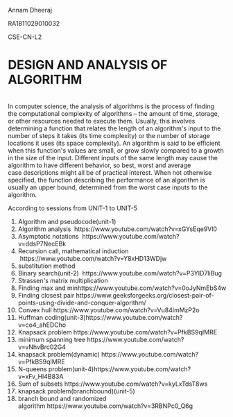 <p>Annam Dheeraj</p>
<p>RA1811029010032</p>
<p>CSE-CN-L2</p>
<h1>DESIGN AND ANALYSIS OF ALGORITHM</h1>
<p><br />In&nbsp;computer science, the&nbsp;analysis of algorithms&nbsp;is the process of finding the&nbsp;computational complexity&nbsp;of algorithms &ndash; the amount of time, storage, or other resources needed to&nbsp;execute them. Usually, this involves determining a&nbsp;function&nbsp;that relates the length of an algorithm's input to the number of steps it takes (its&nbsp;time complexity) or the number of storage locations it uses (its&nbsp;space complexity). An algorithm is said to be efficient when this function's values are small, or grow slowly compared to a growth in the size of the input. Different inputs of the same length may cause the algorithm to have different behavior, so&nbsp;best, worst and average case&nbsp;descriptions might all be of practical interest. When not otherwise specified, the function describing the performance of an algorithm is usually an&nbsp;upper bound, determined from the worst case inputs to the algorithm.</p>
<p>According to sessions from UNIT-1 to UNIT-5</p>
<ol>
<li>Algorithm and pseudocode(unit-1)</li>
<li>Algorithm analysis&nbsp;&nbsp;https://www.youtube.com/watch?v=xGYsEqe9Vl0</li>
<li>Asymptotic notations&nbsp;&nbsp;https://www.youtube.com/watch?v=ddsP7NecEBk</li>
<li>Recursion call, mathematical induction&nbsp; &nbsp;https://www.youtube.com/watch?v=Y8xHD13WDjw</li>
<li>substitution method</li>
<li>Binary search(unit-2)&nbsp;&nbsp;https://www.youtube.com/watch?v=P3YID7liBug</li>
<li>Strassen's matrix multiplication&nbsp;&nbsp;</li>
<li>Finding max and minhttps://www.youtube.com/watch?v=0oJyNmEbS4w</li>
<li>Finding closest pair&nbsp;https://www.geeksforgeeks.org/closest-pair-of-points-using-divide-and-conquer-algorithm/</li>
<li>Convex hull&nbsp;https://www.youtube.com/watch?v=Vu84lmMzP2o</li>
<li>Huffman coding(unit-3)https://www.youtube.com/watch?v=co4_ahEDCho</li>
<li>Knapsack problem&nbsp;https://www.youtube.com/watch?v=PfkBS9qIMRE</li>
<li>minimum spanning tree&nbsp;https://www.youtube.com/watch?v=vNhvBrc02G4</li>
<li>knapsack problem(dynamic)&nbsp;https://www.youtube.com/watch?v=PfkBS9qIMRE</li>
<li>N-queens problem(unit-4)https://www.youtube.com/watch?v=xFv_Hl4B83A</li>
<li>Sum of subsets&nbsp;https://www.youtube.com/watch?v=kyLxTdsT8ws</li>
<li>knapsack problem(branchbound)(unit-5)</li>
<li>branch bound and randomized algorithm&nbsphttps://www.youtube.com/watch?v=3RBNPc0_Q6g
